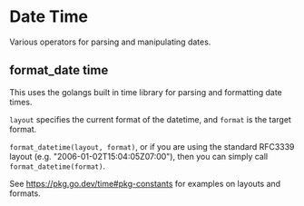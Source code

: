 # Date Time

Various operators for parsing and manipulating dates. 

## format_date time
This uses the golangs built in time library for parsing and formatting date times.

`layout` specifies the current format of the datetime, and `format` is the target format.

`format_datetime(layout, format)`, or if you are using the standard RFC3339 layout (e.g. "2006-01-02T15:04:05Z07:00"), then you can simply call `format_datetime(format)`.

See https://pkg.go.dev/time#pkg-constants for examples on layouts and formats.
